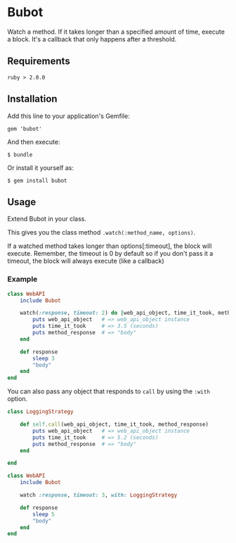 # Bubot

Watch a method. If it takes longer than a specified amount of time,
execute a block. It's a callback that only happens after a threshold.

## Requirements

    ruby > 2.0.0

## Installation

Add this line to your application's Gemfile:

    gem 'bubot'

And then execute:

    $ bundle

Or install it yourself as:

    $ gem install bubot

## Usage

Extend Bubot in your class.

This gives you the class method `.watch(:method_name, options)`.

If a watched method takes longer than options[:timeout], the block will execute.
Remember, the timeout is 0 by default so if you don't pass it a timeout, the
block will always execute (like a callback)

### Example

```ruby
class WebAPI
    include Bubot

    watch(:response, timeout: 2) do |web_api_object, time_it_took, method_response|
        puts web_api_object   # => web_api_object instance
        puts time_it_took     # => 3.5 (seconds)
        puts method_response  # => "body"
    end

    def response
        sleep 3
        "body"
    end
end
```

You can also pass any object that responds to `call` by using the `:with`
option.

```ruby
class LoggingStrategy

    def self.call(web_api_object, time_it_took, method_response)
        puts web_api_object   # => web_api_object instance
        puts time_it_took     # => 5.2 (seconds)
        puts method_response  # => "body"
    end

end

class WebAPI
    include Bubot

    watch :response, timeout: 3, with: LoggingStrategy

    def response
        sleep 5
        "body"
    end
end
```
